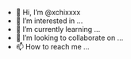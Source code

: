 - 👋 Hi, I’m @xchixxxx
- 👀 I’m interested in ...
- 🌱 I’m currently learning ...
- 💞️ I’m looking to collaborate on ...
- 📫 How to reach me ...

<!---
xchixxxx/xchixxxx is a ✨ special ✨ repository because its `README.md` (this file) appears on your GitHub profile.
You can click the Preview link to take a look at your changes.
--->
